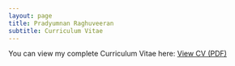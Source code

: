 ```yaml
---
layout: page
title: Pradyumnan Raghuveeran
subtitle: Curriculum Vitae 
---
```


<p>
    You can view my complete Curriculum Vitae here:
    <a href="/assets/pdf/Pradyumnan_CV_Short.pdf" target="_blank">View CV (PDF)</a>
</p>